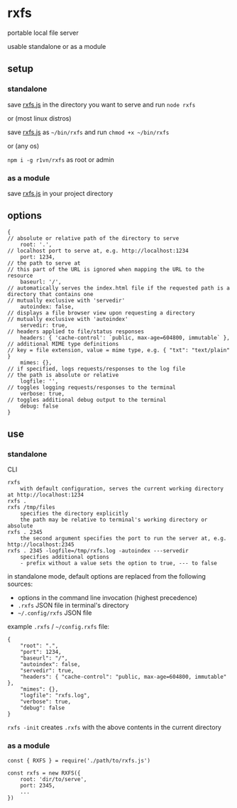 # rxfs

portable local file server

usable standalone or as a module

## setup

### standalone

save [rxfs.js](https://github.com/r1vn/rxfs/raw/master/rxfs.js) in the directory you want to serve and run `node rxfs`

or (most linux distros)

save [rxfs.js](https://github.com/r1vn/rxfs/raw/master/rxfs.js) as `~/bin/rxfs` and run `chmod +x ~/bin/rxfs`

or (any os)

`npm i -g r1vn/rxfs` as root or admin

### as a module

save [rxfs.js](https://github.com/r1vn/rxfs/raw/master/rxfs.js) in your project directory

## options

```
{
// absolute or relative path of the directory to serve
    root: '.',
// localhost port to serve at, e.g. http://localhost:1234
    port: 1234,
// the path to serve at
// this part of the URL is ignored when mapping the URL to the resource
    baseurl: '/',
// automatically serves the index.html file if the requested path is a directory that contains one
// mutually exclusive with 'servedir'
    autoindex: false,
// displays a file browser view upon requesting a directory
// mutually exclusive with 'autoindex'
    servedir: true,
// headers applied to file/status responses
    headers: { 'cache-control': `public, max-age=604800, immutable` },
// additional MIME type definitions
// key = file extension, value = mime type, e.g. { "txt": "text/plain" }
    mimes: {},
// if specified, logs requests/responses to the log file
// the path is absolute or relative
    logfile: '',
// toggles logging requests/responses to the terminal
    verbose: true,
// toggles additional debug output to the terminal
    debug: false
}
```

## use

### standalone

CLI

```
rxfs
    with default configuration, serves the current working directory at http://localhost:1234
rxfs .
rxfs /tmp/files
    specifies the directory explicitly
    the path may be relative to terminal's working directory or absolute
rxfs . 2345
    the second argument specifies the port to run the server at, e.g. http://localhost:2345
rxfs . 2345 -logfile=/tmp/rxfs.log -autoindex ---servedir
    specifies additional options
    - prefix without a value sets the option to true, --- to false
```

in standalone mode, default options are replaced from the following sources:

- options in the command line invocation (highest precedence)
- `.rxfs` JSON file in terminal's directory
- `~/.config/rxfs` JSON file

example `.rxfs` / `~/config.rxfs` file:

```
{
    "root": ".",
    "port": 1234,
    "baseurl": "/",
    "autoindex": false,
    "servedir": true,
    "headers": { "cache-control": "public, max-age=604800, immutable" },
    "mimes": {},
    "logfile": "rxfs.log",
    "verbose": true,
    "debug": false
}
```

`rxfs -init` creates `.rxfs` with the above contents in the current directory

### as a module

```
const { RXFS } = require('./path/to/rxfs.js')

const rxfs = new RXFS({
    root: 'dir/to/serve',
    port: 2345,
    ...
})
```